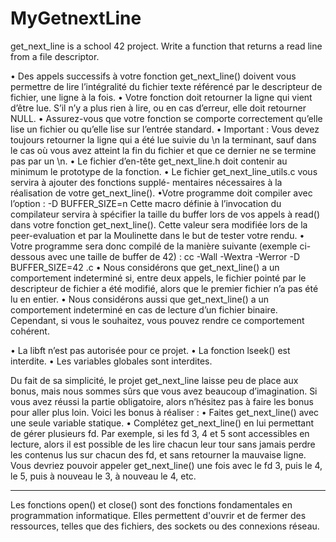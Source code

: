 # MyGetnextLine
 get_next_line is a school 42 project. Write a function that returns a read line from a file descriptor.

 
• Des appels successifs à votre fonction get_next_line() doivent vous permettre de lire l’intégralité du fichier texte référencé par le descripteur de fichier, une ligne à la fois.
• Votre fonction doit retourner la ligne qui vient d’être lue.
S’il n’y a plus rien à lire, ou en cas d’erreur, elle doit retourner NULL.
• Assurez-vous que votre fonction se comporte correctement qu’elle lise un fichier ou qu’elle lise sur l’entrée standard.
• Important : Vous devez toujours retourner la ligne qui a été lue suivie du \n la terminant, sauf dans le cas où vous avez atteint la fin du fichier et que ce dernier ne se termine pas par un \n.
• Le fichier d’en-tête get_next_line.h doit contenir au minimum le prototype de la fonction.
• Le fichier get_next_line_utils.c vous servira à ajouter des fonctions supplé- mentaires nécessaires à la réalisation de votre get_next_line().
•Votre programme doit compiler avec l’option : -D BUFFER_SIZE=n
Cette macro définie à l’invocation du compilateur servira à spécifier la taille du buffer lors de vos appels à read() dans votre fonction get_next_line().
Cette valeur sera modifiée lors de la peer-evaluation et par la Moulinette dans le but de tester votre rendu.
• Votre programme sera donc compilé de la manière suivante (exemple ci-dessous avec une taille de buffer de 42) :
cc -Wall -Wextra -Werror -D BUFFER_SIZE=42 <files>.c
• Nous considérons que get_next_line() a un comportement indeterminé si, entre deux appels, le fichier pointé par le descripteur de fichier a été modifié, alors que le premier fichier n’a pas été lu en entier.
• Nous considérons aussi que get_next_line() a un comportement indeterminé en cas de lecture d’un fichier binaire. Cependant, si vous le souhaitez, vous pouvez rendre ce comportement cohérent.

• La libft n’est pas autorisée pour ce projet.
• La fonction lseek() est interdite.
• Les variables globales sont interdites.

Du fait de sa simplicité, le projet get_next_line laisse peu de place aux bonus, mais nous sommes sûrs que vous avez beaucoup d’imagination. Si vous avez réussi la partie obligatoire, alors n’hésitez pas à faire les bonus pour aller plus loin.
Voici les bonus à réaliser :
• Faites get_next_line() avec une seule variable statique.
• Complétez get_next_line() en lui permettant de gérer plusieurs fd.
Par exemple, si les fd 3, 4 et 5 sont accessibles en lecture, alors il est possible de les lire chacun leur tour sans jamais perdre les contenus lus sur chacun des fd, et sans retourner la mauvaise ligne.
Vous devriez pouvoir appeler get_next_line() une fois avec le fd 3, puis le 4, le 5, puis à nouveau le 3, à nouveau le 4, etc.


-----------------------------------------------------------------------------------------------------------------------------------------

Les fonctions open() et close() sont des fonctions fondamentales en programmation informatique. Elles permettent d'ouvrir et de fermer des ressources, telles que des fichiers, des sockets ou des connexions réseau.


